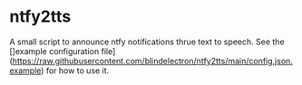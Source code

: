 # ntfy2tts

A small script to announce ntfy notifications thrue text to speech.
See the []example configuration file](https://raw.githubusercontent.com/blindelectron/ntfy2tts/main/config.json.example) for how to use it.